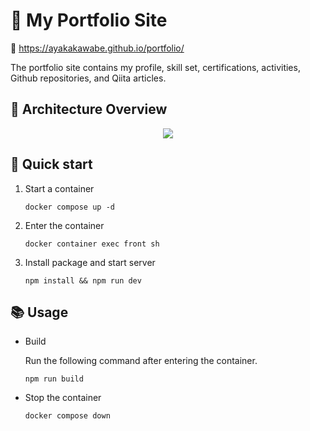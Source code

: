 # 👻 My Portfolio Site
🔗 https://ayakakawabe.github.io/portfolio/

The portfolio site contains my profile, skill set, certifications, activities, Github repositories, and Qiita articles.

## 👾 Architecture Overview
<div align="center" width="100%"><img src="https://github.com/ayakakawabe/portfolio/assets/103473179/e6096742-6253-4bb9-8127-ad75d5ead6d1" /></div>

## 🚀 Quick start
1. Start a container
    ```
    docker compose up -d
    ```
2. Enter the container
    ```
    docker container exec front sh
    ```
3. Install package and start server
    ```
    npm install && npm run dev
    ```

## 📚 Usage
* Build

    Run the following command after entering the container.
    ```
    npm run build
    ```
* Stop the container
    ```
    docker compose down
    ```
